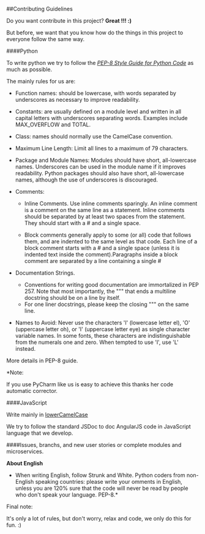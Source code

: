 ##Contributing Guidelines

Do you want contribute in this project?  **Great !!! :)**

But before, we want that you know how do the things in this project to everyone follow the same way.


####Python

To write python we try to follow the *[PEP-8 Style Guide for Python Code](https://www.python.org/dev/peps/pep-0008/)* as much as possible.

The mainly rules for us are:

* Function names: should be lowercase, with words separated by underscores as necessary to improve readability. 

* Constants: are usually defined on a module level and written in all capital letters with underscores separating words. 
Examples include MAX_OVERFLOW and TOTAL.

* Class: names should normally use the CamelCase convention. 
 
* Maximum Line Length: Limit all lines to a maximum of 79 characters.

* Package and Module Names: Modules should have short, all-lowercase 
names. Underscores can be used in the module name if it improves 
readability. Python packages should also have short, all-lowercase 
names, although the use of underscores is discouraged. 

* Comments: 
    * Inline Comments. Use inline comments sparingly. An inline comment is a comment on the same 
    line as a statement. Inline comments should be separated by at least two spaces from the statement. 
    They should start with a # and a single space.

    * Block comments generally apply to some (or all) code that follows them, and are indented to the same level as that code. 
    Each line of a block comment starts with a # and a single space (unless it is indented text inside the comment).Paragraphs inside a block comment are separated by a line containing a single #
     
* Documentation Strings. 
    * Conventions for writing good documentation are immortalized in PEP 257.  Note that most 
    importantly, the """ that ends a multiline docstring should be on a line by itself.
    * For one liner docstrings, please keep the closing """ on the same line. 


* Names to Avoid: Never use the characters 'l' (lowercase letter el), 
'O' (uppercase letter oh), or 'I' (uppercase letter eye) as single 
character variable names. In some fonts, these characters are 
indistinguishable from the numerals one and zero. When tempted 
to use 'l', use 'L' instead.

More details in PEP-8 guide.

*Note:

If you use PyCharm like us is easy to achieve this thanks her code automatic corrector.

####JavaScript


Write mainly in [lowerCamelCase](http://wiki.c2.com/?LowerCamelCase) 

We try to follow the standard JSDoc to doc AngularJS code in JavaScript language that we develop.

####Issues, branchs, and new user stories or complete modules and microservices.


**About English**
 
 
* When writing English, follow Strunk and White. 
Python coders from non-English speaking countries: please write your 
omments in English, unless you are 120% sure that the code will never 
be read by people who don't speak your language. PEP-8.*

Final note:

It's only a lot of rules, but don't worry, relax and code,
we only do this for fun. :)